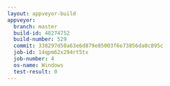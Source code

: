 ```yaml
---
layout: appveyor-build
appveyor:
  branch: master
  build-id: 48274752
  build-number: 529
  commit: 338297d50a63e6d879e85003f6e73856da0c895c
  job-id: 14qpm62x294rt5tx
  job-number: 4
  os-name: Windows
  test-result: 0
---
```

